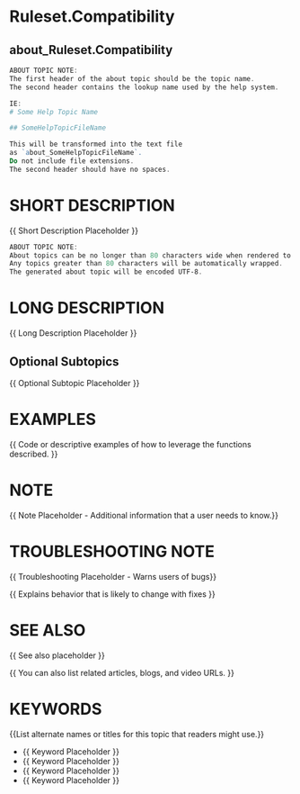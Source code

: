 # Ruleset.Compatibility

## about_Ruleset.Compatibility

```powershell
ABOUT TOPIC NOTE:
The first header of the about topic should be the topic name.
The second header contains the lookup name used by the help system.

IE:
# Some Help Topic Name

## SomeHelpTopicFileName

This will be transformed into the text file
as `about_SomeHelpTopicFileName`.
Do not include file extensions.
The second header should have no spaces.
```

# SHORT DESCRIPTION

{{ Short Description Placeholder }}

```powershell
ABOUT TOPIC NOTE:
About topics can be no longer than 80 characters wide when rendered to text.
Any topics greater than 80 characters will be automatically wrapped.
The generated about topic will be encoded UTF-8.
```

# LONG DESCRIPTION

{{ Long Description Placeholder }}

## Optional Subtopics

{{ Optional Subtopic Placeholder }}

# EXAMPLES

{{ Code or descriptive examples of how to leverage the functions described. }}

# NOTE

{{ Note Placeholder - Additional information that a user needs to know.}}

# TROUBLESHOOTING NOTE

{{ Troubleshooting Placeholder - Warns users of bugs}}

{{ Explains behavior that is likely to change with fixes }}

# SEE ALSO

{{ See also placeholder }}

{{ You can also list related articles, blogs, and video URLs. }}

# KEYWORDS

{{List alternate names or titles for this topic that readers might use.}}

- {{ Keyword Placeholder }}
- {{ Keyword Placeholder }}
- {{ Keyword Placeholder }}
- {{ Keyword Placeholder }}
